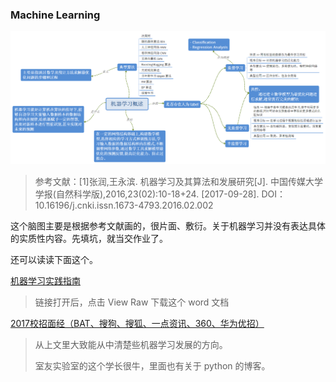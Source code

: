 ### Machine Learning

![机器学习概述](./image/机器学习概述.png)

> 参考文献：[1]张润,王永滨. 机器学习及其算法和发展研究[J]. 中国传媒大学学报(自然科学版),2016,23(02):10-18+24. [2017-09-28]. DOI：10.16196/j.cnki.issn.1673-4793.2016.02.002

这个脑图主要是根据参考文献画的，很片面、敷衍。关于机器学习并没有表达具体的实质性内容。先填坑，就当交作业了。

还可以读读下面这个。

[机器学习实践指南](https://github.com/luanxxys/cs/blob/master/Machine%20Learning/%E6%9C%BA%E5%99%A8%E5%AD%A6%E4%B9%A0%E5%AE%9E%E8%B7%B5%E6%8C%87%E5%8D%97.docx)
> 链接打开后，点击 View Raw 下载这个 word 文档

[2017校招面经（BAT、搜狗、搜狐、一点资讯、360、华为优招）](http://blog.csdn.net/a819825294/article/details/52814653)
> 从上文里大致能从中清楚些机器学习发展的方向。
> 
> 室友实验室的这个学长很牛，里面也有关于 python 的博客。
